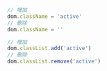 ```javascript
// 增加
dom.className = 'active'
// 删除
dom.className = ''
```
```javascript
// 增加
dom.classList.add('active')
// 删除
dom.classList.remove('active')
```